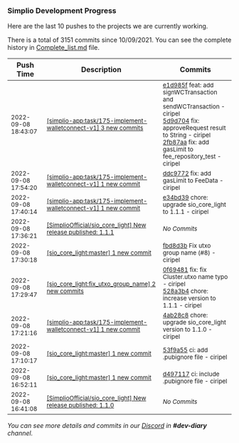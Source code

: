 
### Simplio Development Progress

Here are the last 10 pushes to the projects we are currently working.

There is a total of 3151 commits since 10/09/2021. You can see the complete history in
 [Complete_list.md](Complete_list.md) file.

| Push Time | Description | Commits |
| --- | --- | --- |
| <sub>2022-09-08 18:43:07</sub> | <sub>[[simplio-app:task/175\-implement\-walletconnect\-v1] 3 new commits](https://github.com/SimplioOfficial/simplio-app/compare/ddc9772da45a...2fb87aa686e1)</sub> | <sub>[e1d985f](https://github.com/SimplioOfficial/simplio-app/commit/e1d985f7089d81d1db0e05aa89450d95e736df8c) feat: add signWCTransaction and sendWCTransaction - ciripel<br>[5d9d704](https://github.com/SimplioOfficial/simplio-app/commit/5d9d704ea7027860f29c8fb5fab3a393ae50d723) fix: approveRequest result to String - ciripel<br>[2fb87aa](https://github.com/SimplioOfficial/simplio-app/commit/2fb87aa686e1a81819171b873eaed1703efb41a5) fix: add gasLimit to fee_repository_test - ciripel</sub> |
| <sub>2022-09-08 17:54:20</sub> | <sub>[[simplio-app:task/175\-implement\-walletconnect\-v1] 1 new commit](https://github.com/SimplioOfficial/simplio-app/commit/ddc9772da45a225ac3d30dd2192715c8c92b450c)</sub> | <sub>[ddc9772](https://github.com/SimplioOfficial/simplio-app/commit/ddc9772da45a225ac3d30dd2192715c8c92b450c) fix: add gasLimit to FeeData - ciripel</sub> |
| <sub>2022-09-08 17:40:14</sub> | <sub>[[simplio-app:task/175\-implement\-walletconnect\-v1] 1 new commit](https://github.com/SimplioOfficial/simplio-app/commit/e34bd39359a741763eba8e1aa84023f4b96403af)</sub> | <sub>[e34bd39](https://github.com/SimplioOfficial/simplio-app/commit/e34bd39359a741763eba8e1aa84023f4b96403af) chore: upgrade sio_core_light to 1.1.1 - ciripel</sub> |
| <sub>2022-09-08 17:36:21</sub> | <sub>[[SimplioOfficial/sio_core_light] New release published: 1\.1\.1](https://github.com/SimplioOfficial/sio_core_light/releases/tag/1.1.1)</sub> | <sub>_No Commits_</sub> |
| <sub>2022-09-08 17:30:18</sub> | <sub>[[sio_core_light:master] 1 new commit](https://github.com/SimplioOfficial/sio_core_light/commit/fbd8d3b2198bf6ba827b81062b857c5b750e44b3)</sub> | <sub>[fbd8d3b](https://github.com/SimplioOfficial/sio_core_light/commit/fbd8d3b2198bf6ba827b81062b857c5b750e44b3) Fix utxo group name (#8) - ciripel</sub> |
| <sub>2022-09-08 17:29:47</sub> | <sub>[[sio_core_light:fix\_utxo\_group\_name] 2 new commits](https://github.com/SimplioOfficial/sio_core_light/compare/53f9a55d8522...528a3b47119c)</sub> | <sub>[0f69481](https://github.com/SimplioOfficial/sio_core_light/commit/0f69481377254f976e9dbbc840c30885de5aec20) fix: fix Cluster.utxo name typo - ciripel<br>[528a3b4](https://github.com/SimplioOfficial/sio_core_light/commit/528a3b47119c0cfbe6fdf95529f17d6717c977c1) chore: increase version to 1.1.1 - ciripel</sub> |
| <sub>2022-09-08 17:21:16</sub> | <sub>[[simplio-app:task/175\-implement\-walletconnect\-v1] 1 new commit](https://github.com/SimplioOfficial/simplio-app/commit/4ab28c8ffad5906dffca1f3f2a71d35be2aef7e6)</sub> | <sub>[4ab28c8](https://github.com/SimplioOfficial/simplio-app/commit/4ab28c8ffad5906dffca1f3f2a71d35be2aef7e6) chore: upgrade sio_core_light version to 1.1.0 - ciripel</sub> |
| <sub>2022-09-08 17:10:17</sub> | <sub>[[sio_core_light:master] 1 new commit](https://github.com/SimplioOfficial/sio_core_light/commit/53f9a55d8522b3ff0f5121989c746d8d29ca9399)</sub> | <sub>[53f9a55](https://github.com/SimplioOfficial/sio_core_light/commit/53f9a55d8522b3ff0f5121989c746d8d29ca9399) ci: add .pubignore file - ciripel</sub> |
| <sub>2022-09-08 16:52:11</sub> | <sub>[[sio_core_light:master] 1 new commit](https://github.com/SimplioOfficial/sio_core_light/commit/d497117c60b62efa3ee8fe41d164156d80a84cb0)</sub> | <sub>[d497117](https://github.com/SimplioOfficial/sio_core_light/commit/d497117c60b62efa3ee8fe41d164156d80a84cb0) ci: include .pubignore file - ciripel</sub> |
| <sub>2022-09-08 16:41:08</sub> | <sub>[[SimplioOfficial/sio_core_light] New release published: 1\.1\.0](https://github.com/SimplioOfficial/sio_core_light/releases/tag/1.1.0)</sub> | <sub>_No Commits_</sub> |

_You can see more details and commits in our [Discord](https://discord.gg/aKhjuwZmdP) in **#dev-diary** channel._
